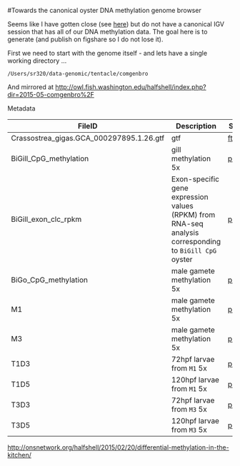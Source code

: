 #Towards the canonical oyster DNA methylation genome browser

Seems like I have gotten close (see [here](https://github.com/sr320/qdod/wiki/Genome-Feature-Tracks#crassostrea-gigas-high-throughput-bisulfite-sequencing-male-gamete)) but do not have a canonical IGV session that has all of our DNA methylation data. The goal here is to generate (and publish on figshare so I do not lose it).

First we need to start with the genome itself - and lets have a single working directory ...

    /Users/sr320/data-genomic/tentacle/comgenbro

And mirrored at <http://owl.fish.washington.edu/halfshell/index.php?dir=2015-05-comgenbro%2F>

Metadata

FileID   |   Description  | Source  
-----------|--------------------|-------------
Crassostrea_gigas.GCA_000297895.1.26.gtf | gtf  |  [ftp](ftp://ftp.ensemblgenomes.org/pub/current/metazoa/gtf/crassostrea_gigas/)
BiGill_CpG_methylation | gill methylation 5x | [paper](https://peerj.com/articles/215)
BiGill_exon_clc_rpkm | Exon-specific gene expression values (RPKM) from RNA-seq analysis corresponding to `BiGill CpG` oyster |  [paper](https://peerj.com/articles/215)
BiGo_CpG_methylation | male gamete methylation 5x  | [paper](http://journal.frontiersin.org/Journal/10.3389/fphys.2014.00224/abstract)
M1 | male gamete methylation 5x | [preprint](http://biorxiv.org/content/early/2015/03/13/012831)
M3 | male gamete methylation 5x | [preprint](http://biorxiv.org/content/early/2015/03/13/012831)
T1D3 | 72hpf larvae from `M1` 5x | [preprint](http://biorxiv.org/content/early/2015/03/13/012831)
T1D5 | 120hpf larvae from `M1` 5x  | [preprint](http://biorxiv.org/content/early/2015/03/13/012831)
T3D3 | 72hpf larvae from `M3` 5x  | [preprint](http://biorxiv.org/content/early/2015/03/13/012831)
T3D5 | 120hpf larvae from `M3` 5x | [preprint](http://biorxiv.org/content/early/2015/03/13/012831)


http://onsnetwork.org/halfshell/2015/02/20/differential-methylation-in-the-kitchen/

    